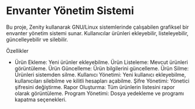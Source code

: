 # Envanter Yönetim Sistemi
Bu proje, Zenity kullanarak GNU/Linux sistemlerinde çalışabilen grafiksel bir envanter yönetim sistemi sunar. Kullanıcılar ürünleri ekleyebilir, listeleyebilir, güncelleyebilir ve silebilir. 

Özellikler

* Ürün Ekleme: Yeni ürünler ekleyebilme.
    Ürün Listeleme: Mevcut ürünleri görüntüleme.
    Ürün Güncelleme: Ürün bilgilerini güncelleme.
    Ürün Silme: Ürünleri sistemden silme.
    Kullanıcı Yönetimi: Yeni kullanıcı ekleyebilme, kullanıcıları silebilme ve kilitli hesapları açabilme.
    Şifre Yönetimi: Yönetici şifresini değiştirme.
    Rapor Oluşturma: Tüm ürünlerin listesini rapor olarak görüntüleme.
    Program Yönetimi: Dosya yedekleme ve programı kapatma seçenekleri.
